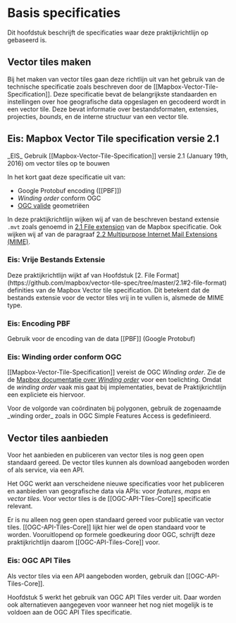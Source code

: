 # Basis specificaties

Dit hoofdstuk beschrijft de specificaties waar deze praktijkrichtlijn op gebaseerd is.

## Vector tiles maken

Bij het maken van vector tiles gaan deze richtlijn uit van het gebruik van de technische specificatie zoals beschreven door de [[Mapbox-Vector-Tile-Specification]]. Deze specificatie bevat de belangrijkste standaarden en instellingen over hoe geografische data opgeslagen en gecodeerd wordt in een vector tile. Deze bevat informatie over bestandsformaten, extensies, projecties, _bounds_, en de interne structuur van een vector tile.

## Eis: Mapbox Vector Tile specification versie 2.1
<div class="advisement">
_EIS_ Gebruik [[Mapbox-Vector-Tile-Specification]] versie 2.1 (January 19th, 2016) om vector tiles op te bouwen
</div>

In het kort gaat deze specificatie uit van:

* Google Protobuf encoding ([[PBF]])
* _Winding order_ conform OGC
* [OGC valide](https://www.ogc.org/standards/sfa) geometriëen

In deze praktijkrichtlijn wijken wij af van de beschreven bestand extensie `.mvt` zoals genoemd in [2.1 File extension](https://github.com/mapbox/vector-tile-spec/tree/master/2.1#21-file-extension) van de Mapbox specificatie. Ook wijken wij af van de paragraaf [2.2 Multipurpose Internet Mail Extensions (MIME)](https://github.com/mapbox/vector-tile-spec/tree/master/2.1#22-multipurpose-internet-mail-extensions-mime).

### Eis: Vrije Bestands Extensie

<div class="advisement">
Deze praktijkrichtlijn wijkt af van Hoofdstuk [2. File Format](https://github.com/mapbox/vector-tile-spec/tree/master/2.1#2-file-format) definities van de Mapbox Vector tile specification. Dit betekent dat de bestands extensie voor de vector tiles vrij in te vullen is, alsmede de MIME type.
</div>

### Eis: Encoding PBF

<div class="advisement">
Gebruik voor de encoding van de data [[PBF]] (Google Protobuf)
</div>

### Eis: Winding order conform OGC
[[Mapbox-Vector-Tile-Specification]] vereist de OGC _Winding order_. Zie de de [Mapbox documentatie over _Winding order_](https://docs.mapbox.com/vector-tiles/specification/#winding-order) voor een toelichting. Omdat de _winding order_ vaak mis gaat bij implementaties, bevat de Praktijkrichtlijn een expliciete eis hiervoor.

<div class="advisement">
Voor de volgorde van coördinaten bij polygonen, gebruik de zogenaamde _winding order_ zoals in OGC Simple Features Access is gedefinieerd.
</div>

## Vector tiles aanbieden

Voor het aanbieden en publiceren van vector tiles is nog geen open standaard gereed. De vector tiles kunnen als download aangeboden worden of als service, via een API.

Het OGC werkt aan verscheidene nieuwe specificaties voor het publiceren en aanbieden van geografische data via APIs: voor _features_, _maps_ en _vector tiles_. Voor vector tiles is de [[OGC-API-Tiles-Core]] specificatie relevant.

Er is nu alleen nog geen open standaard gereed voor publicatie van vector tiles. [[OGC-API-Tiles-Core]] lijkt hier wel de open standaard voor te worden. Vooruitlopend op formele goedkeuring door OGC, schrijft deze praktijkrichtlijn daarom [[OGC-API-Tiles-Core]] voor.

### Eis: OGC API Tiles
<div class="advisement">
Als vector tiles via een API aangeboden worden, gebruik dan [[OGC-API-Tiles-Core]].
</div>

Hoofdstuk 5 werkt het gebruik van OGC API Tiles verder uit. Daar worden ook alternatieven aangegeven voor wanneer het nog niet mogelijk is te voldoen aan de OGC API Tiles specificatie.
